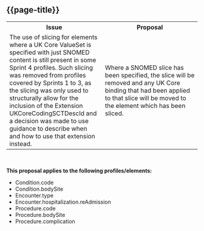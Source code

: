 ## {{page-title}}

<table id="assets">
<tr>
<th width="50%">Issue</th>
<th width="50%">Proposal</th>
</tr>

<tr>
<td>The use of slicing for elements where a UK Core ValueSet is specified with just SNOMED content is still present in some Sprint 4 profiles. Such slicing was removed from profiles covered by Sprints 1 to 3, as the slicing was only used to structurally allow for the inclusion of the Extension UKCoreCodingSCTDescId and a decision was made to use guidance to describe when and how to use that extension instead.</td>
<td>Where a SNOMED slice has been specified, the slice will be removed and any UK Core binding that had been applied to that slice will be moved to the element which has been sliced.</td>
</tr>

</table>

</br>


<b>This proposal applies to the following profiles/elements:</b>

<ul>
<li>Condition.code</li>
<li>Condition.bodySite</li>
<li>Encounter.type</li>
<li>Encounter.hospitalization.reAdmission</li>
<li>Procedure.code</li>
<li>Procedure.bodySite</li>
<li>Procedure.complication</li>
</ul>
